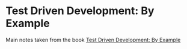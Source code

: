 # Test Driven Development: By Example

Main notes taken from the book [Test Driven Development: By Example](https://www.oreilly.com/library/view/test-driven-development/0321146530/)

